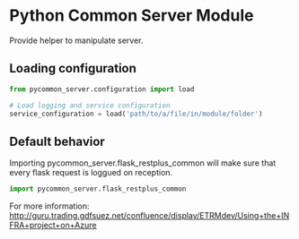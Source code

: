 # Python Common Server Module #

Provide helper to manipulate server.

## Loading configuration ## 

```python
from pycommon_server.configuration import load

# Load logging and service configuration
service_configuration = load('path/to/a/file/in/module/folder')
```

## Default behavior ##

Importing pycommon_server.flask_restplus_common will make sure that every flask request is loggued on reception. 

```python
import pycommon_server.flask_restplus_common
```

For more information:
http://guru.trading.gdfsuez.net/confluence/display/ETRMdev/Using+the+INFRA+project+on+Azure

